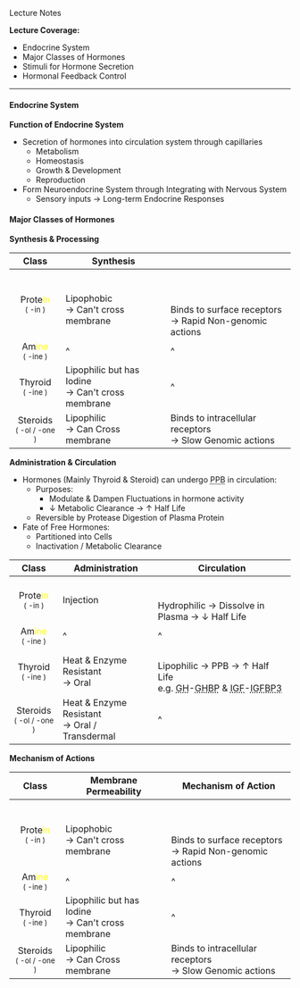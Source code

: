Lecture Notes

**Lecture Coverage:**
- Endocrine System
- Major Classes of Hormones
- Stimuli for Hormone Secretion
- Hormonal Feedback Control

---
#### **Endocrine System**
**Function of Endocrine System**
- Secretion of hormones into circulation system through capillaries
	- Metabolism
	- Homeostasis
	- Growth & Development
	- Reproduction
- Form Neuroendocrine System through Integrating with Nervous System
	- Sensory inputs → Long-term Endocrine Responses


#### **Major Classes of Hormones**
**Synthesis & Processing**

|                                 Class                                  | Synthesis                                            |                                                                       |
| :--------------------------------------------------------------------: | ---------------------------------------------------- | --------------------------------------------------------------------- |
| Prote<font color=yellow>in</font><br><font size="2">( -in )</font><br> | <br>Lipophobic <br>→ Can't cross membrane            | <br><br><br>Binds to surface receptors<br>→ Rapid Non-genomic actions |
|  Am<font color="yellow">ine</font><br><font size="2">( -ine )</font>   | ^                                                    | ^                                                                     |
|               Thyroid<br><font size="2">( -ine )</font>                | Lipophilic but has Iodine <br>→ Can't cross membrane | ^                                                                     |
|            Steroids<br><font size="2">( -ol / -one )</font>            | Lipophilic<br>→ Can Cross membrane                   | Binds to intracellular receptors<br>→ Slow Genomic actions            |

**Administration & Circulation**
- Hormones (Mainly Thyroid & Steroid) can undergo <abbr Title="Plasma Protein Binding">PPB</abbr> in circulation:
	- Purposes:
		- Modulate & Dampen Fluctuations in hormone activity
		- ↓ Metabolic Clearance → ↑ Half Life
	- Reversible by Protease Digestion of Plasma Protein
- Fate of Free Hormones:
	- Partitioned into Cells
	- Inactivation / Metabolic Clearance

|                                 Class                                  | Administration                                  | Circulation                                                                                                                                                                                                                                                                |
| :--------------------------------------------------------------------: | ----------------------------------------------- | -------------------------------------------------------------------------------------------------------------------------------------------------------------------------------------------------------------------------------------------------------------------------- |
| Prote<font color=yellow>in</font><br><font size="2">( -in )</font><br> | Injection                                       | <br><br>Hydrophilic → Dissolve in Plasma → ↓ Half Life                                                                                                                                                                                                                     |
|  Am<font color="yellow">ine</font><br><font size="2">( -ine )</font>   | ^                                               | ^                                                                                                                                                                                                                                                                          |
|               Thyroid<br><font size="2">( -ine )</font>                | Heat & Enzyme Resistant<br>→ Oral               | <br>Lipophilic → PPB → ↑ Half Life<br>e.g. <abbr Title="Growth Hormone">GH</abbr>-<abbr Title="Growth Hormone Binding Proteins">GHBP</abbr> & <abbr Title="Insulin-like Growth Factor">IGF</abbr>-<abbr Title="Insulin-like Growth Factor Binding Protein 3">IGFBP3</abbr> |
|            Steroids<br><font size="2">( -ol / -one )</font>            | Heat & Enzyme Resistant<br>→ Oral / Transdermal | ^                                                                                                                                                                                                                                                                          |

**Mechanism of Actions**

|                                 Class                                  | Membrane Permeability                                | Mechanism of Action                                                   |
| :--------------------------------------------------------------------: | ---------------------------------------------------- | --------------------------------------------------------------------- |
| Prote<font color=yellow>in</font><br><font size="2">( -in )</font><br> | <br>Lipophobic <br>→ Can't cross membrane            | <br><br><br>Binds to surface receptors<br>→ Rapid Non-genomic actions |
|  Am<font color="yellow">ine</font><br><font size="2">( -ine )</font>   | ^                                                    | ^                                                                     |
|               Thyroid<br><font size="2">( -ine )</font>                | Lipophilic but has Iodine <br>→ Can't cross membrane | ^                                                                     |
|            Steroids<br><font size="2">( -ol / -one )</font>            | Lipophilic<br>→ Can Cross membrane                   | Binds to intracellular receptors<br>→ Slow Genomic actions            |
